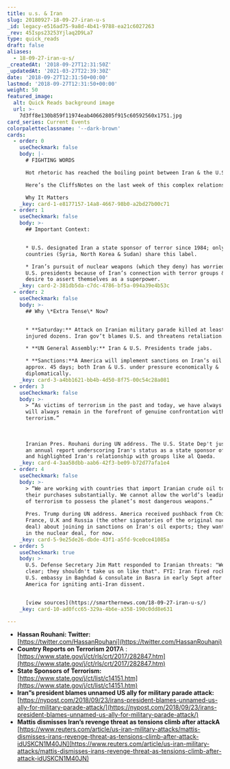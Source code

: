 ```yaml
---
title: u.s. & Iran
slug: 20180927-18-09-27-iran-u-s
_id: legacy-e516ad75-9a8d-4b41-9788-ea21c6027263
_rev: 45Isps23253Yjlaq2D9La7
type: quick_reads
draft: false
aliases:
  - 18-09-27-iran-u-s/
_createdAt: '2018-09-27T12:31:50Z'
_updatedAt: '2021-03-27T22:39:30Z'
date: '2018-09-27T12:31:50+00:00'
lastmod: '2018-09-27T12:31:50+00:00'
weight: 50
featured_image:
  alt: Quick Reads background image
  url: >-
    7d3ff8e130b859f11974eab40662805f915c60592560x1751.jpg
card_series: Current Events
colorpaletteclassname: '--dark-brown'
cards:
  - order: 0
    useCheckmark: false
    body: |-
      # FIGHTING WORDS

      Hot rhetoric has reached the boiling point between Iran & the U.S.

      Here’s the CliffsNotes on the last week of this complex relationship.

      Why It Matters
    _key: card-1-e8177157-14a8-4667-98b0-a2bd27b00c71
  - order: 1
    useCheckmark: false
    body: >-
      ## Important Context:


      * U.S. designated Iran a state sponsor of terror since 1984; only 3 other
      countries (Syria, North Korea & Sudan) share this label.

      * Iran’s pursuit of nuclear weapons (which they deny) has worried several
      U.S. presidents because of Iran’s connection with terror groups & their
      desire to assert themselves as a superpower.
    _key: card-2-381db5da-c7dc-4786-bf5a-094a39e4b53c
  - order: 2
    useCheckmark: false
    body: >-
      ## Why \*Extra Tense\* Now?


      * **Saturday:** Attack on Iranian military parade killed at least 25,
      injured dozens. Iran gov’t blames U.S. and threatens retaliation.

      * **UN General Assembly:** Iran & U.S. Presidents trade jabs.

      * **Sanctions:**A America will implement sanctions on Iran’s oil market in
      approx. 45 days; both Iran & U.S. under pressure economically &
      diplomatically.
    _key: card-3-a4bb1621-bb4b-4d50-8f75-00c54c28a081
  - order: 3
    useCheckmark: false
    body: >-
      > “As victims of terrorism in the past and today, we have always been and
      will always remain in the forefront of genuine confrontation with
      terrorism.”  
        
        
        
      Iranian Pres. Rouhani during UN address. The U.S. State Dep't just issued
      an annual report underscoring Iran's status as a state sponsor of terror
      and highlighted Iran's relationship with groups like al Qaeda.
    _key: card-4-3aa58dbb-aab6-42f3-be09-b72d77afa1e4
  - order: 4
    useCheckmark: false
    body: >-
      > “We are working with countries that import Iranian crude oil to cut
      their purchases substantially. We cannot allow the world’s leading sponsor
      of terrorism to possess the planet’s most dangerous weapons.”  
        
      Pres. Trump during UN address. America received pushback from China,
      France, U.K and Russia (the other signatories of the original nuclear
      deal) about joining in sanctions on Iran's oil exports; they want to stay
      in the nuclear deal, for now.
    _key: card-5-9e25de26-dbde-43f1-a5fd-9ce0ce41085a
  - order: 5
    useCheckmark: true
    body: >-
      U.S. Defense Secretary Jim Matt responded to Iranian threats: "We've been
      clear; they shouldn't take us on like that". FYI: Iran fired rockets at
      U.S. embassy in Baghdad & consulate in Basra in early Sept after blaming
      America for igniting anti-Iran dissent.


      [view sources](https://smarthernews.com/18-09-27-iran-u-s/)
    _key: card-10-ad0fcc65-329a-4b6e-a358-190c0dd8e631

---
```

* **Hassan Rouhani: Twitter:**  
[https://twitter.com/HassanRouhani](https://twitter.com/HassanRouhani)
* **Country Reports on Terrorism 2017**A :  
[https://www.state.gov/j/ct/rls/crt/2017/282847.htm](https://www.state.gov/j/ct/rls/crt/2017/282847.htm)
* **State Sponsors of Terrorism:**  
[https://www.state.gov/j/ct/list/c14151.htm](https://www.state.gov/j/ct/list/c14151.htm)
* **Iran”s president blames unnamed US ally for military parade attack:**  
[https://nypost.com/2018/09/23/irans-president-blames-unnamed-us-ally-for-military-parade-attack/](https://nypost.com/2018/09/23/irans-president-blames-unnamed-us-ally-for-military-parade-attack/)
* **Mattis dismisses Iran’s revenge threat as tensions climb after attackA**  
[https://www.reuters.com/article/us-iran-military-attacks/mattis-dismisses-irans-revenge-threat-as-tensions-climb-after-attack-idUSKCN1M40JN](https://www.reuters.com/article/us-iran-military-attacks/mattis-dismisses-irans-revenge-threat-as-tensions-climb-after-attack-idUSKCN1M40JN)